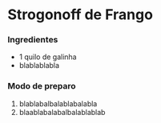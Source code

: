 # Strogonoff de Frango

### Ingredientes

- 1 quilo de galinha
- blablablabla

### Modo de preparo

1. blablabalbalablabalabla
2. blaablabalabalbalablablab

